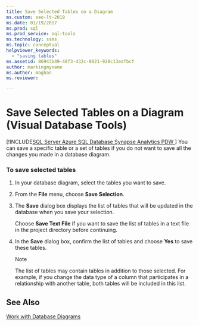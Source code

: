 ```yaml
---
title: Save Selected Tables on a Diagram
ms.custom: seo-lt-2019
ms.date: 01/19/2017
ms.prod: sql
ms.prod_service: sql-tools
ms.technology: ssms
ms.topic: conceptual
helpviewer_keywords: 
  - "saving tables"
ms.assetid: 86943b49-48f3-432c-8021-928c13edfbcf
author: markingmyname
ms.author: maghan
ms.reviewer: 

---
```

# Save Selected Tables on a Diagram (Visual Database Tools)
[!INCLUDE[SQL Server Azure SQL Database Synapse Analytics PDW ](../../includes/applies-to-version/sql-asdb-asdbmi-asa-pdw.md)]
You can save a specific table or a set of tables if you do not want to save all the changes you made in a database diagram.  
  
### To save selected tables  
  
1.  In your database diagram, select the tables you want to save.  
  
2.  From the **File** menu, choose **Save Selection**.  
  
3.  The **Save** dialog box displays the list of tables that will be updated in the database when you save your selection.  
  
    Choose **Save Text File** if you want to save the list of tables in a text file in the project directory before continuing.  
  
4.  In the **Save** dialog box, confirm the list of tables and choose **Yes** to save these tables.  
  
    > [!NOTE]  
    > The list of tables may contain tables in addition to those selected. For example, if you change the data type of a column that participates in a relationship with another table, both tables will be included in this list.  
  
## See Also  
[Work with Database Diagrams](../../ssms/visual-db-tools/work-with-database-diagrams-visual-database-tools.md)  
  
